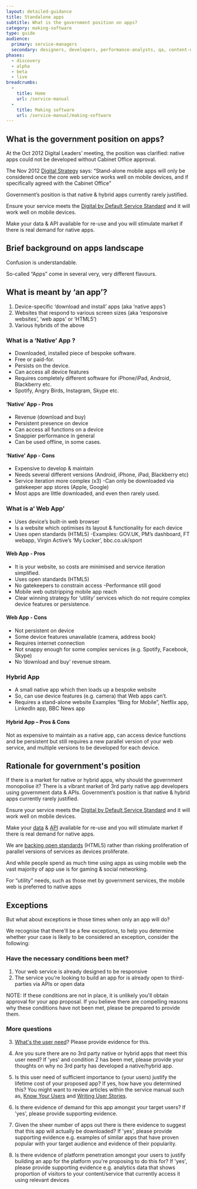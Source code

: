 ```yaml
---
layout: detailed-guidance
title: Standalone apps
subtitle: What is the government position on apps?
category: making-software
type: guide
audience: 
  primary: service-managers
  secondary: designers, developers, performance-analysts, qa, content-designers
phases:
  - discovery
  - alpha
  - beta
  - live
breadcrumbs:
  -
    title: Home
    url: /service-manual
  -
    title: Making software
    url: /service-manual/making-software
---
```


## What is the government position on apps?

At the Oct 2012 Digital Leaders’ meeting, the position was clarified: native apps could not be developed without Cabinet Office approval.

The Nov 2012 [Digital Strategy](http://www.publications.cabinetoffice.gov.uk/digital/strategy/) says:
“Stand-alone mobile apps will only be considered once the core web service works well on mobile devices, and if specifically agreed with the Cabinet Office”

Government’s position is that native & hybrid apps currently rarely justified.

Ensure your service meets the [Digital by Default Service Standard](/service-manual/digital-by-default) and it will work well on mobile devices.

Make your data & API available for re-use and you will stimulate market if there is real demand for native apps.

## Brief background on apps landscape

Confusion is understandable.

So-called “Apps” come in several very, very different flavours.

## What is meant by ‘an app’?

  1. Device-specific ‘download and install’ apps (aka ‘native apps’)
  2. Websites that respond to various screen sizes (aka ‘responsive websites’, ‘web apps’ or ‘HTML5’)
  3. Various hybrids of the above

### What is a ‘Native’ App ?
  - Downloaded, installed piece of bespoke software.
  - Free or paid-for.
  - Persists on the device.
  - Can access all device features
  - Requires completely different software for iPhone/iPad, Android, Blackberry etc.
  - Spotify, Angry Birds, Instagram, Skype etc.

#### ‘Native’ App - Pros
  - Revenue (download and buy)
  - Persistent presence on device
  - Can access all functions on a device
  - Snappier performance in general
  - Can be used offline, in some cases.

#### ‘Native’ App - Cons
  - Expensive to develop & maintain
  - Needs several different versions (Android, iPhone, iPad, Blackberry etc)
  - Service iteration more complex (x3) -Can only be downloaded via gatekeeper app stores (Apple, Google)
  - Most apps are little downloaded, and even then rarely used.

### What is a‘ Web App’
  - Uses device’s built-in web browser
  - Is a website which optimises its layout & functionality for each device
  - Uses open standards (HTML5) -Examples: GOV.UK, PM’s dashboard, FT webapp, Virgin Active’s ‘My Locker’, bbc.co.uk/sport

#### Web App - Pros
  - It is your website, so costs are minimised and service iteration simplified.
  - Uses open standards (HTML5)
  - No gatekeepers to constrain access -Performance still good
  - Mobile web outstripping mobile app reach
  - Clear winning strategy for ‘utility’ services which do not require complex device features or persistence.

#### Web App - Cons
  - Not persistent on device
  - Some device features unavailable (camera, address book)
  - Requires internet connection
  - Not snappy enough for some complex services (e.g. Spotify, Facebook, Skype)
  - No ‘download and buy’ revenue stream.

### Hybrid App
  - A small native app which then loads up a bespoke website
  - So, can use device features (e.g. camera) that Web apps can’t.
  - Requires a stand-alone website Examples “Bing for Mobile”, Netflix app, LinkedIn app, BBC News app

#### Hybrid App – Pros & Cons
Not as expensive to maintain as a native app, can access device functions and be persistent but still requires a new parallel version of your web service, and multiple versions to be developed for each device.

## Rationale for government's position

If there is a market for native or hybrid apps, why should the government monopolise it? There is a vibrant market of 3rd party native app developers using government data & APIs. Government’s position is that native & hybrid apps currently rarely justified.

Ensure your service meets the [Digital by Default Service Standard](/service-manual/digital-by-default) and it will work well on mobile devices.

Make your [data](/service-manual/making-software/open-source.html) & [API](/service-manual/making-software/apis.html) available for re-use and you will stimulate market if there is real demand for native apps.

We are [backing open standards](/service-manual/making-software/open-standards-and-licencing.html) (HTML5) rather than risking proliferation of parallel versions of services as devices proliferate.

And while people spend as much time using apps as using mobile web the vast majority of app use is for gaming & social networking.

For “utility” needs, such as those met by government services, the mobile web is preferred to native apps

## Exceptions

But what about exceptions ie those times when only an app will do? 

We recognise that there'll be a few exceptions, to help you determine whether your case is likely to be considered an exception, consider the following: 

### Have the necessary conditions been met? 

  1. Your web service is already designed to be responsive 
  2. The service you're looking to build an app for is already open to third-parties via APIs or open data

NOTE: If these conditions are not in place, it is unlikely you'll obtain approval for your app proposal. If you believe there are compelling reasons why these conditions have not been met, please be prepared to provide them. 
 
### More questions

  3. [What's the user need](/service-manual/users/user-needs.html)? Please provide evidence for this.

  4. Are you sure there are no 3rd party native or hybrid apps that meet this user need? If 'yes' and condition 2 has been met, please provide your thoughts on why no 3rd party has developed a native/hybrid app.
   
  5. Is this user need of sufficient importance to (your users) justify the lifetime cost of your proposed app? If yes, how have you determined this? You might want to review articles within the service manual such as, [Know Your Users](/service-manual/users) and [Writing User Stories](/service-manual/agile/writing-user-stories.html). 

  6. Is there evidence of demand for this app amongst your target users?  If 'yes', please provide supporting  evidence. 

  7. Given the sheer number of apps out there is there evidence to suggest that this app will actually be downloaded? If 'yes', please provide supporting evidence e.g. examples of similar apps that have proven popular with your target audience and evidence of their popularity.

  8. Is there evidence of platform penetration amongst your users to justify building an app for the platform you're proposing to do this for? If 'yes', please provide supporting evidence e.g. analytics data that shows proportion of visitors to your content/service that currently access it using relevant devices

